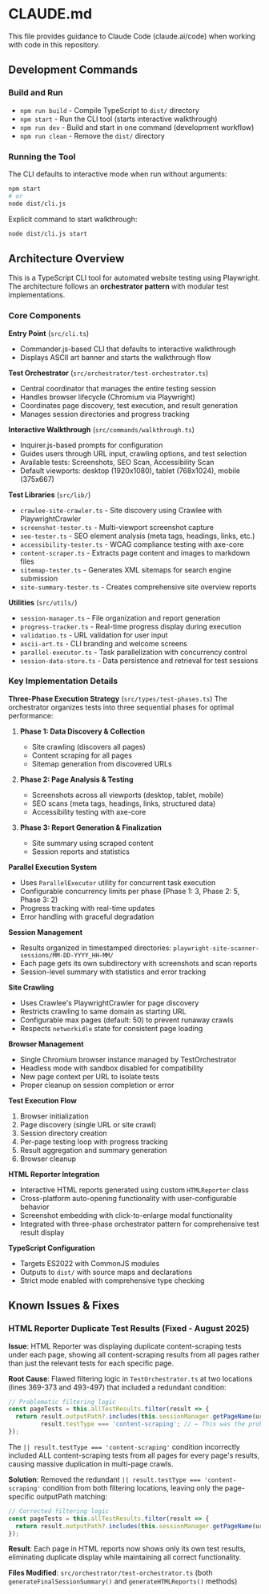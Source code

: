 # CLAUDE.md

This file provides guidance to Claude Code (claude.ai/code) when working with code in this repository.

## Development Commands

### Build and Run
- `npm run build` - Compile TypeScript to `dist/` directory
- `npm start` - Run the CLI tool (starts interactive walkthrough)
- `npm run dev` - Build and start in one command (development workflow)
- `npm run clean` - Remove the `dist/` directory

### Running the Tool
The CLI defaults to interactive mode when run without arguments:
```bash
npm start
# or
node dist/cli.js
```

Explicit command to start walkthrough:
```bash
node dist/cli.js start
```

## Architecture Overview

This is a TypeScript CLI tool for automated website testing using Playwright. The architecture follows an **orchestrator pattern** with modular test implementations.

### Core Components

**Entry Point** (`src/cli.ts`)
- Commander.js-based CLI that defaults to interactive walkthrough
- Displays ASCII art banner and starts the walkthrough flow

**Test Orchestrator** (`src/orchestrator/test-orchestrator.ts`)
- Central coordinator that manages the entire testing session
- Handles browser lifecycle (Chromium via Playwright)
- Coordinates page discovery, test execution, and result generation
- Manages session directories and progress tracking

**Interactive Walkthrough** (`src/commands/walkthrough.ts`)
- Inquirer.js-based prompts for configuration
- Guides users through URL input, crawling options, and test selection
- Available tests: Screenshots, SEO Scan, Accessibility Scan
- Default viewports: desktop (1920x1080), tablet (768x1024), mobile (375x667)

**Test Libraries** (`src/lib/`)
- `crawlee-site-crawler.ts` - Site discovery using Crawlee with PlaywrightCrawler
- `screenshot-tester.ts` - Multi-viewport screenshot capture
- `seo-tester.ts` - SEO element analysis (meta tags, headings, links, etc.)
- `accessibility-tester.ts` - WCAG compliance testing with axe-core
- `content-scraper.ts` - Extracts page content and images to markdown files
- `sitemap-tester.ts` - Generates XML sitemaps for search engine submission
- `site-summary-tester.ts` - Creates comprehensive site overview reports

**Utilities** (`src/utils/`)
- `session-manager.ts` - File organization and report generation
- `progress-tracker.ts` - Real-time progress display during execution
- `validation.ts` - URL validation for user input
- `ascii-art.ts` - CLI branding and welcome screens
- `parallel-executor.ts` - Task parallelization with concurrency control
- `session-data-store.ts` - Data persistence and retrieval for test sessions

### Key Implementation Details

**Three-Phase Execution Strategy** (`src/types/test-phases.ts`)
The orchestrator organizes tests into three sequential phases for optimal performance:

1. **Phase 1: Data Discovery & Collection**
   - Site crawling (discovers all pages)
   - Content scraping for all pages
   - Sitemap generation from discovered URLs

2. **Phase 2: Page Analysis & Testing**
   - Screenshots across all viewports (desktop, tablet, mobile)
   - SEO scans (meta tags, headings, links, structured data)
   - Accessibility testing with axe-core

3. **Phase 3: Report Generation & Finalization**
   - Site summary using scraped content
   - Session reports and statistics

**Parallel Execution System**
- Uses `ParallelExecutor` utility for concurrent task execution
- Configurable concurrency limits per phase (Phase 1: 3, Phase 2: 5, Phase 3: 2)
- Progress tracking with real-time updates
- Error handling with graceful degradation

**Session Management**
- Results organized in timestamped directories: `playwright-site-scanner-sessions/MM-DD-YYYY_HH-MM/`
- Each page gets its own subdirectory with screenshots and scan reports
- Session-level summary with statistics and error tracking

**Site Crawling**
- Uses Crawlee's PlaywrightCrawler for page discovery
- Restricts crawling to same domain as starting URL
- Configurable max pages (default: 50) to prevent runaway crawls
- Respects `networkidle` state for consistent page loading

**Browser Management**
- Single Chromium browser instance managed by TestOrchestrator
- Headless mode with sandbox disabled for compatibility
- New page context per URL to isolate tests
- Proper cleanup on session completion or error

**Test Execution Flow**
1. Browser initialization
2. Page discovery (single URL or site crawl)  
3. Session directory creation
4. Per-page testing loop with progress tracking
5. Result aggregation and summary generation
6. Browser cleanup

**HTML Reporter Integration**
- Interactive HTML reports generated using custom `HTMLReporter` class
- Cross-platform auto-opening functionality with user-configurable behavior
- Screenshot embedding with click-to-enlarge modal functionality
- Integrated with three-phase orchestrator pattern for comprehensive test result display

**TypeScript Configuration**
- Targets ES2022 with CommonJS modules
- Outputs to `dist/` with source maps and declarations
- Strict mode enabled with comprehensive type checking

## Known Issues & Fixes

### HTML Reporter Duplicate Test Results (Fixed - August 2025)

**Issue**: HTML Reporter was displaying duplicate content-scraping tests under each page, showing all content-scraping results from all pages rather than just the relevant tests for each specific page.

**Root Cause**: Flawed filtering logic in `TestOrchestrator.ts` at two locations (lines 369-373 and 493-497) that included a redundant condition:

```typescript
// Problematic filtering logic
const pageTests = this.allTestResults.filter(result => {
  return result.outputPath?.includes(this.sessionManager.getPageName(url)) ||
         result.testType === 'content-scraping'; // ← This was the problem
});
```

The `|| result.testType === 'content-scraping'` condition incorrectly included ALL content-scraping tests from all pages for every page's results, causing massive duplication in multi-page crawls.

**Solution**: Removed the redundant `|| result.testType === 'content-scraping'` condition from both filtering locations, leaving only the page-specific outputPath matching:

```typescript
// Corrected filtering logic
const pageTests = this.allTestResults.filter(result => {
  return result.outputPath?.includes(this.sessionManager.getPageName(url));
});
```

**Result**: Each page in HTML reports now shows only its own test results, eliminating duplicate display while maintaining all correct functionality.

**Files Modified**: `src/orchestrator/test-orchestrator.ts` (both `generateFinalSessionSummary()` and `generateHTMLReports()` methods)